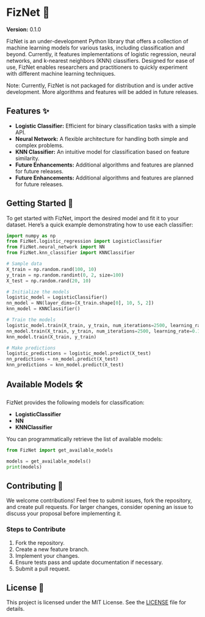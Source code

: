 # FizNet 🚀

**Version:** 0.1.0

FizNet is an under-development Python library that offers a collection of machine learning models for various tasks, including classification and beyond. Currently, it features implementations of logistic regression, neural networks, and k-nearest neighbors (KNN) classifiers. Designed for ease of use, FizNet enables researchers and practitioners to quickly experiment with different machine learning techniques.

Note: Currently, FizNet is not packaged for distribution and is under active development. More algorithms and features will be added in future releases.

## Features ✨

- **Logistic Classifier:** Efficient for binary classification tasks with a simple API.
- **Neural Network:** A flexible architecture for handling both simple and complex problems.
- **KNN Classifier:** An intuitive model for classification based on feature similarity.
- **Future Enhancements:** Additional algorithms and features are planned for future releases.
- **Future Enhancements:** Additional algorithms and features are planned for future releases.

## Getting Started 🏁

To get started with FizNet, import the desired model and fit it to your dataset. Here’s a quick example demonstrating how to use each classifier:

```python
import numpy as np
from FizNet.logistic_regression import LogisticClassifier
from FizNet.neural_network import NN
from FizNet.knn_classifier import KNNClassifier

# Sample data
X_train = np.random.rand(100, 10)
y_train = np.random.randint(0, 2, size=100)
X_test = np.random.rand(20, 10)

# Initialize the models
logistic_model = LogisticClassifier()
nn_model = NN(layer_dims=[X_train.shape[0], 10, 5, 2])
knn_model = KNNClassifier()

# Train the models
logistic_model.train(X_train, y_train, num_iterations=2500, learning_rate=0.1)
nn_model.train(X_train, y_train, num_iterations=2500, learning_rate=0.1 )
knn_model.train(X_train, y_train)

# Make predictions
logistic_predictions = logistic_model.predict(X_test)
nn_predictions = nn_model.predict(X_test)
knn_predictions = knn_model.predict(X_test)
```

## Available Models 🛠️

FizNet provides the following models for classification:

- **LogisticClassifier**
- **NN**
- **KNNClassifier**

You can programmatically retrieve the list of available models:

```python
from FizNet import get_available_models

models = get_available_models()
print(models)
```

## Contributing 🤝

We welcome contributions! Feel free to submit issues, fork the repository, and create pull requests. For larger changes, consider opening an issue to discuss your proposal before implementing it.

### Steps to Contribute

1. Fork the repository.
2. Create a new feature branch.
3. Implement your changes.
4. Ensure tests pass and update documentation if necessary.
5. Submit a pull request.

## License 📝

This project is licensed under the MIT License. See the [LICENSE](https://github.com/ahammadnafiz/FizNet/blob/main/LICENSE) file for details.